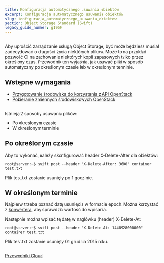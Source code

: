 ```yaml
---
title: Konfiguracja automatycznego usuwania obiektów
excerpt: Konfiguracja automatycznego usuwania obiektów
slug: konfiguracja_automatycznego_usuwania_obiektow
section: Object Storage Standard (Swift)
legacy_guide_number: g1950
---
```



##
Aby uprościć zarządzanie usługą Object Storage, być może będziesz musiał zadecydować o długości życia niektórych plików.
Może to na przykład pozwolić Ci na zachowanie niektórych kopii zapasowych tylko przez określony czas.
Przewodnik ten wyjaśnia, jak usuwać pliki w sposób automatyczny po określonym czasie lub w określonym terminie.


## Wstępne wymagania

- [Przygotowanie środowiska do korzystania z API OpenStack]({legacy}1851)
- [Pobieranie zmiennych środowiskowych OpenStack]({legacy}1852)




##
Istnieją 2 sposoby usuwania plików:

- Po określonym czasie
- W określonym terminie




## Po określonym czasie
Aby to wykonać, należy skonfigurować header X-Delete-After dla obiektów:


```
root@server:~$ swift post --header "X-Delete-After: 3600" container test.txt
```


Plik test.txt zostanie usunięty po 1 godzinie.


## W określonym terminie
Najpierw trzeba poznać datę usunięcia w formacie epoch.
Można korzystać z [konwertera](http://www.epochconverter.com/), aby sprawdzić wartość do wpisania.

Następnie można wpisać tę datę w nagłówku (header) X-Delete-At:


```
root@server:~$ swift post --header "X-Delete-At: 1448928000000" container test.txt
```


Plik test.txt zostanie usunięty 01 grudnia 2015 roku.


##
[Przewodniki Cloud]({legacy}1785)
